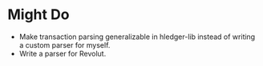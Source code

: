# Might Do

* Make transaction parsing generalizable in hledger-lib instead of writing a
  custom parser for myself.
* Write a parser for Revolut.
